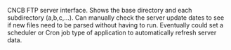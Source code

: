 CNCB FTP server interface. Shows the base directory and each subdirectory (a,b,c,...). Can manually check the server update dates to see if new files need to be parsed without having to run. Eventually could set a scheduler or Cron job type of application to automatically refresh server data.
